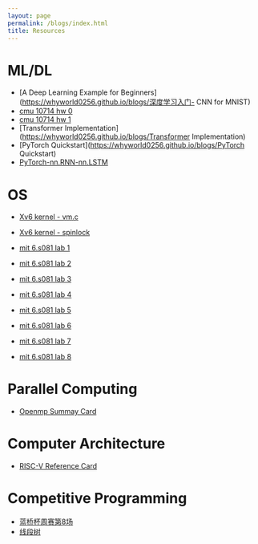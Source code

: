 ```yaml
---
layout: page
permalink: /blogs/index.html
title: Resources
---
```


# ML/DL

- [A Deep Learning Example for Beginners](https://whyworld0256.github.io/blogs/深度学习入门- CNN for MNIST) <br>
- [cmu 10714 hw 0](https://whyworld0256.github.io/blogs/cmu10714-hw-0)
- [cmu 10714 hw 1](https://whyworld0256.github.io/blogs/cmu10714-hw-1)
- [Transformer Implementation](https://whyworld0256.github.io/blogs/Transformer Implementation)
- [PyTorch Quickstart](https://whyworld0256.github.io/blogs/PyTorch Quickstart)
- [PyTorch-nn.RNN-nn.LSTM](https://whyworld0256.github.io/blogs/nn.RNN-nn.LSTM])

# OS

- [Xv6 kernel - vm.c](https://whyworld0256.github.io/blogs/xv6源码解读-vm.c)<br>

- [Xv6 kernel - spinlock](https://whyworld0256.github.io/blogs/spinlock)<br>

- [mit 6.s081 lab 1](https://whyworld0256.github.io/blogs/mit-6.s081-lab-1)<br>

- [mit 6.s081 lab 2](https://whyworld0256.github.io/blogs/mit-6.s081-lab-2)<br>

- [mit 6.s081 lab 3](https://whyworld0256.github.io/blogs/mit-6.s081-lab-3)<br>

- [mit 6.s081 lab 4](https://whyworld0256.github.io/blogs/mit-6.s081-lab-4)<br>

- [mit 6.s081 lab 5](https://whyworld0256.github.io/blogs/mit-6.s081-lab-5)<br>

- [mit 6.s081 lab 6](https://whyworld0256.github.io/blogs/mit-6.s081-lab-6)<br>

- [mit 6.s081 lab 7](https://whyworld0256.github.io/blogs/mit-6.s081-lab-7)<br>

- [mit 6.s081 lab 8](https://whyworld0256.github.io/blogs/mit-6.s081-lab-8)<br>

# Parallel Computing

- [Openmp Summay Card](https://whyworld0256.github.io/file/OpenMP3.0-SummarySpec.pdf)

# Computer Architecture

- [RISC-V Reference Card](https://whyworld0256.github.io/file/reference-card.pdf)

# Competitive Programming

- [蓝桥杯周赛第8场](https://whyworld0256.github.io/blogs/蓝桥周赛第8场) <br>
- [线段树](https://whyworld0256.github.io/blogs/线段树)
